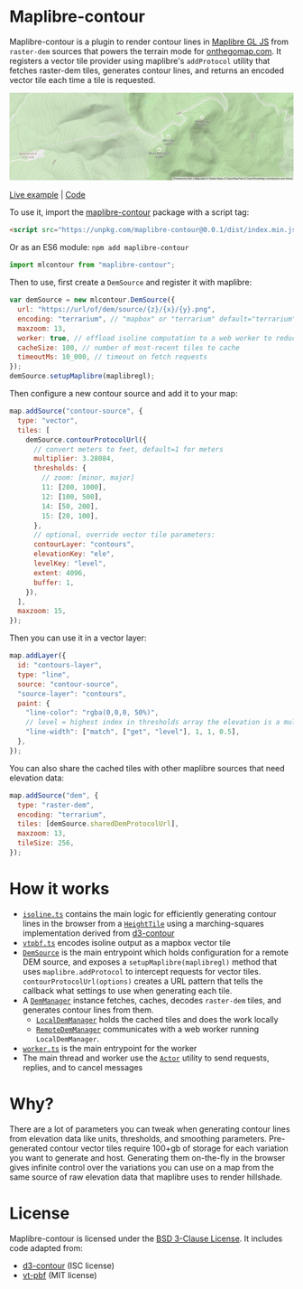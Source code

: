 # Maplibre-contour

Maplibre-contour is a plugin to render contour lines in [Maplibre GL JS](https://github.com/maplibre/maplibre-gl-js) from `raster-dem` sources that powers the terrain mode for [onthegomap.com](https://onthegomap.com). It registers a vector tile provider using maplibre's `addProtocol` utility that fetches raster-dem tiles, generates contour lines, and returns an encoded vector tile each time a tile is requested.

![Topographic map of Mount Washington](demo.png)

[Live example](https://onthegomap.github.io/maplibre-contour) | [Code](./index.html)

To use it, import the [maplibre-contour](https://www.npmjs.com/package/maplibre-contour) package with a script tag:

```html
<script src="https://unpkg.com/maplibre-contour@0.0.1/dist/index.min.js"></script>
```

Or as an ES6 module: `npm add maplibre-contour`

```js
import mlcontour from "maplibre-contour";
```

Then to use, first create a `DemSource` and register it with maplibre:

```js
var demSource = new mlcontour.DemSource({
  url: "https://url/of/dem/source/{z}/{x}/{y}.png",
  encoding: "terrarium", // "mapbox" or "terrarium" default="terrarium"
  maxzoom: 13,
  worker: true, // offload isoline computation to a web worker to reduce jank
  cacheSize: 100, // number of most-recent tiles to cache
  timeoutMs: 10_000, // timeout on fetch requests
});
demSource.setupMaplibre(maplibregl);
```

Then configure a new contour source and add it to your map:

```js
map.addSource("contour-source", {
  type: "vector",
  tiles: [
    demSource.contourProtocolUrl({
      // convert meters to feet, default=1 for meters
      multiplier: 3.28084,
      thresholds: {
        // zoom: [minor, major]
        11: [200, 1000],
        12: [100, 500],
        14: [50, 200],
        15: [20, 100],
      },
      // optional, override vector tile parameters:
      contourLayer: "contours",
      elevationKey: "ele",
      levelKey: "level",
      extent: 4096,
      buffer: 1,
    }),
  ],
  maxzoom: 15,
});
```

Then you can use it in a vector layer:

```js
map.addLayer({
  id: "contours-layer",
  type: "line",
  source: "contour-source",
  "source-layer": "contours",
  paint: {
    "line-color": "rgba(0,0,0, 50%)",
    // level = highest index in thresholds array the elevation is a multiple of
    "line-width": ["match", ["get", "level"], 1, 1, 0.5],
  },
});
```

You can also share the cached tiles with other maplibre sources that need elevation data:

```js
map.addSource("dem", {
  type: "raster-dem",
  encoding: "terrarium",
  tiles: [demSource.sharedDemProtocolUrl],
  maxzoom: 13,
  tileSize: 256,
});
```

# How it works

- [`isoline.ts`](./src/isolines.ts) contains the main logic for efficiently generating contour lines in the browser from a [`HeightTile`](./src/height-tile.ts) using a marching-squares implementation derived from [d3-contour](https://github.com/d3/d3-contour)
- [`vtpbf.ts`](./src/vtpbf.ts) encodes isoline output as a mapbox vector tile
- [`DemSource`](./src/dem-source.ts) is the main entrypoint which holds configuration for a remote DEM source, and exposes a `setupMaplibre(maplibregl)` method that uses `maplibre.addProtocol` to intercept requests for vector tiles. `contourProtocolUrl(options)` creates a URL pattern that tells the callback what settings to use when generating each tile.
- A [`DemManager`](./src/dem-manager.ts) instance fetches, caches, decodes `raster-dem` tiles, and generates contour lines from them.
  - [`LocalDemManager`](./src/dem-manager.ts) holds the cached tiles and does the work locally
  - [`RemoteDemManager`](./src/remote-dem-manager.ts) communicates with a web worker running `LocalDemManager`.
- [`worker.ts`](./src/worker.ts) is the main entrypoint for the worker
- The main thread and worker use the [`Actor`](./src/actor.ts) utility to send requests, replies, and to cancel messages

# Why?

There are a lot of parameters you can tweak when generating contour lines from elevation data like units, thresholds, and smoothing parameters. Pre-generated contour vector tiles require 100+gb of storage for each variation you want to generate and host. Generating them on-the-fly in the browser gives infinite control over the variations you can use on a map from the same source of raw elevation data that maplibre uses to render hillshade.

# License

Maplibre-contour is licensed under the [BSD 3-Clause License](LICENSE). It includes code adapted from:

- [d3-contour](https://github.com/d3/d3-contour) (ISC license)
- [vt-pbf](https://github.com/mapbox/vt-pbf) (MIT license)
